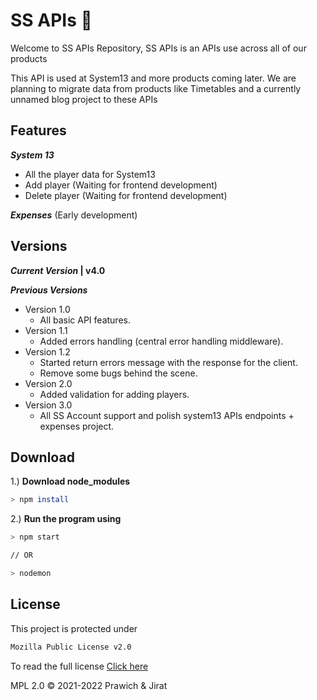 # SS APIs 💾

Welcome to SS APIs Repository, SS APIs is an APIs use across all of our products

This API is used at System13 and more products coming later. We are planning to migrate data from products like Timetables and a currently unnamed blog project to these APIs

## Features

**_System 13_**

- All the player data for System13
- Add player (Waiting for frontend development)
- Delete player (Waiting for frontend development)

**_Expenses_** (Early development)

## Versions

**_Current Version_ | v4.0** <br/>

**_Previous Versions_**

- Version 1.0
  - All basic API features.
- Version 1.1
  - Added errors handling (central error handling middleware).
- Version 1.2
  - Started return errors message with the response for the client.
  - Remove some bugs behind the scene.
- Version 2.0
  - Added validation for adding players.
- Version 3.0
  - All SS Account support and polish system13 APIs endpoints + expenses project.

## Download

1.) **Download node_modules**

```zsh
> npm install
```

2.) **Run the program using**

```zsh
> npm start

// OR

> nodemon
```

## License

This project is protected under

```sh
Mozilla Public License v2.0
```

To read the full license [Click here](LICENSE)

MPL 2.0 © 2021-2022 Prawich & Jirat

